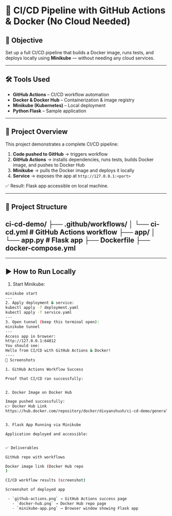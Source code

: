 # 🚀 CI/CD Pipeline with GitHub Actions & Docker (No Cloud Needed)

## 📌 Objective
Set up a full CI/CD pipeline that builds a Docker image, runs tests, and deploys locally using **Minikube** — without needing any cloud services.

---

## 🛠 Tools Used
- **GitHub Actions** – CI/CD workflow automation  
- **Docker & Docker Hub** – Containerization & image registry  
- **Minikube (Kubernetes)** – Local deployment  
- **Python Flask** – Sample application  

---

## 📂 Project Overview
This project demonstrates a complete CI/CD pipeline:

1. **Code pushed to GitHub** → triggers workflow  
2. **GitHub Actions** → installs dependencies, runs tests, builds Docker image, and pushes to Docker Hub  
3. **Minikube** → pulls the Docker image and deploys it locally  
4. **Service** → exposes the app at `http://127.0.0.1:<port>`  

✅ Result: Flask app accessible on local machine.

---

## 📁 Project Structure
ci-cd-demo/
├── .github/workflows/
│ └── ci-cd.yml # GitHub Actions workflow
├── app/
│ └── app.py # Flask app
├── Dockerfile
├── docker-compose.yml
--

---

## ▶️ How to Run Locally

1. Start Minikube:
```bash
minikube start
---
2. Apply deployment & service:
kubectl apply -f deployment.yaml
kubectl apply -f service.yaml
---
3. Open tunnel (keep this terminal open):
minikube tunnel
---
Access app in browser:
http://127.0.0.1:64812
You should see:
Hello from CI/CD with GitHub Actions & Docker!
----
📸 Screenshots

1. GitHub Actions Workflow Success

Proof that CI/CD ran successfully:


2. Docker Image on Docker Hub

Image pushed successfully:
👉 Docker Hub Link
https://hub.docker.com/repository/docker/divyanshush/ci-cd-demo/general


3. Flask App Running via Minikube

Application deployed and accessible:


✅ Deliverables

GitHub repo with workflows

Docker image link (Docker Hub repo
)

CI/CD workflow results (screenshot)

Screenshot of deployed app

 - `github-actions.png` → GitHub Actions success page  
   - `docker-hub.png` → Docker Hub repo page  
   - `minikube-app.png` → Browser window showing Flask app

